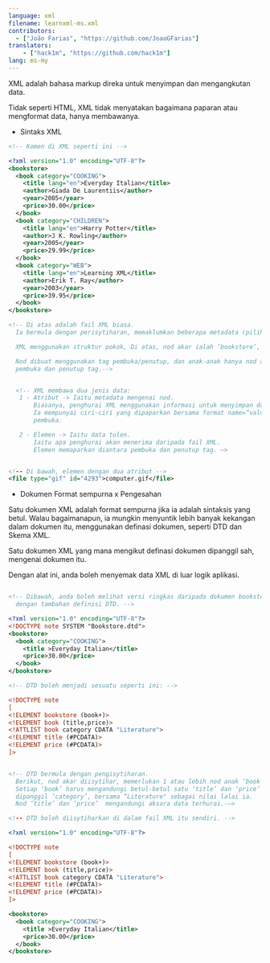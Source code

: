 ```yaml
---
language: xml
filename: learnxml-ms.xml
contributors:
  - ["João Farias", "https://github.com/JoaoGFarias"]
translators:
    - ["hack1m", "https://github.com/hack1m"]
lang: ms-my
---
```


XML adalah bahasa markup direka untuk menyimpan dan mengangkutan data.

Tidak seperti HTML, XML tidak menyatakan bagaimana paparan atau mengformat data, hanya membawanya.

* Sintaks XML

```xml
<!-- Komen di XML seperti ini -->

<?xml version="1.0" encoding="UTF-8"?>
<bookstore>
  <book category="COOKING">
    <title lang="en">Everyday Italian</title>
    <author>Giada De Laurentiis</author>
    <year>2005</year>
    <price>30.00</price>
  </book>
  <book category="CHILDREN">
    <title lang="en">Harry Potter</title>
    <author>J K. Rowling</author>
    <year>2005</year>
    <price>29.99</price>
  </book>
  <book category="WEB">
    <title lang="en">Learning XML</title>
    <author>Erik T. Ray</author>
    <year>2003</year>
    <price>39.95</price>
  </book>
</bookstore>

<!-- Di atas adalah fail XML biasa.
  Ia bermula dengan perisytiharan, memaklumkan beberapa metadata (pilihan).

  XML menggunakan struktur pokok, Di atas, nod akar ialah ‘bookstore’, yang mana mempunyai tiga nod anak, semua ‘books’. Nod itu mempunyai lebih nod anak (atau anak-anak), dan seterusnya…

  Nod dibuat menggunakan tag pembuka/penutup, dan anak-anak hanya nod antara
  pembuka dan penutup tag.-->


  <!-- XML membawa dua jenis data:
   1 - Atribut -> Iaitu metadata mengenai nod.
       Biasanya, penghurai XML menggunakan informasi untuk menyimpan data dengan betul.
       Ia mempunyai ciri-ciri yang dipaparkan bersama format name=“value” dalam tag
       pembuka.

   2 - Elemen -> Iaitu data tulen.
       Iaitu apa penghurai akan menerima daripada fail XML.
       Elemen memaparkan diantara pembuka dan penutup tag. —>


<!-- Di bawah, elemen dengan dua atribut -->
<file type="gif" id="4293">computer.gif</file>


```

* Dokumen Format sempurna x Pengesahan

Satu dokumen XML adalah format sempurna jika ia adalah sintaksis yang betul.
Walau bagaimanapun, ia mungkin menyuntik lebih banyak kekangan dalam dokumen itu,
menggunakan definasi dokumen, seperti DTD dan Skema XML.

Satu dokumen XML yang mana mengikut definasi dokumen dipanggil sah,
mengenai dokumen itu.

Dengan alat ini, anda boleh menyemak data XML di luar logik aplikasi.

```xml

<!-- Dibawah, anda boleh melihat versi ringkas daripada dokumen bookstore,
  dengan tambahan definisi DTD. -->

<?xml version="1.0" encoding="UTF-8"?>
<!DOCTYPE note SYSTEM "Bookstore.dtd">
<bookstore>
  <book category="COOKING">
    <title >Everyday Italian</title>
    <price>30.00</price>
  </book>
</bookstore>

<!-- DTD boleh menjadi sesuatu seperti ini: -->

<!DOCTYPE note
[
<!ELEMENT bookstore (book+)>
<!ELEMENT book (title,price)>
<!ATTLIST book category CDATA "Literature">
<!ELEMENT title (#PCDATA)>
<!ELEMENT price (#PCDATA)>
]>


<!-- DTD bermula dengan pengisytiharan.
  Berikut, nod akar diisytihar, memerlukan 1 atau lebih nod anak ‘book’.
  Setiap ‘book’ harus mengandungi betul-betul satu ‘title’ dan ‘price’ dan atribut
  dipanggil ‘category’, bersama “Literature" sebagai nilai lalai ia.
  Nod ‘title’ dan ‘price’  mengandungi aksara data terhurai.-—>

<!-- DTD boleh diisytiharkan di dalam fail XML itu sendiri. -->

<?xml version="1.0" encoding="UTF-8"?>

<!DOCTYPE note
[
<!ELEMENT bookstore (book+)>
<!ELEMENT book (title,price)>
<!ATTLIST book category CDATA "Literature">
<!ELEMENT title (#PCDATA)>
<!ELEMENT price (#PCDATA)>
]>

<bookstore>
  <book category="COOKING">
    <title >Everyday Italian</title>
    <price>30.00</price>
  </book>
</bookstore>
```
